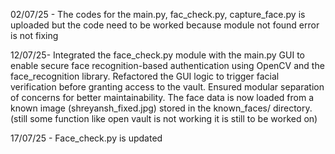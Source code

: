 
02/07/25 - The codes for the main.py, fac_check.py, capture_face.py is uploaded but the code need to be worked because module not found error is not fixing





12/07/25- Integrated the face_check.py module with the main.py GUI to enable secure face recognition-based authentication using OpenCV and the face_recognition library. Refactored the GUI logic to trigger facial verification before granting access to the vault. Ensured modular separation of concerns for better maintainability. The face data is now loaded from a known image (shreyansh_fixed.jpg) stored in the known_faces/ directory. (still some function like open vault is not working it is still to be worked on)


17/07/25 - Face_check.py is updated
